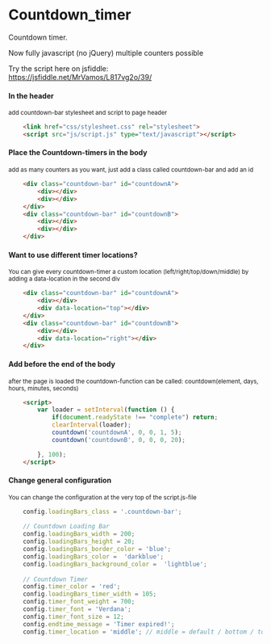 # Countdown_timer
Countdown timer.

Now fully javascript (no jQuery) multiple counters possible<br>

Try the script here on jsfiddle:<br>
https://jsfiddle.net/MrVamos/L817vg2o/39/


<h4>In the header</h4>
<sup>add countdown-bar stylesheet and script to page header</sup>

```html
    <link href="css/stylesheet.css" rel="stylesheet">
    <script src="js/script.js" type="text/javascript"></script>
```

<h4>Place the Countdown-timers in the body</h4>
<sup>add as many counters as you want, just add a class called countdown-bar and add an id</sup>

```html
    <div class="countdown-bar" id="countdownA">
        <div></div>
        <div></div>
    </div>
    <div class="countdown-bar" id="countdownB">
        <div></div>
        <div></div>
    </div>
```

<h4>Want to use different timer locations?</h4>
<sup>You can give every countdown-timer a custom location (left/right/top/down/middle) by adding a data-location in the second div</sup>

```html
    <div class="countdown-bar" id="countdownA">
        <div></div>
        <div data-location="top"></div>
    </div>
    <div class="countdown-bar" id="countdownB">
        <div></div>
        <div data-location="right"></div>
    </div>
```

<h4>Add before the end of the body</h4>
<sup>after the page is loaded the countdown-function can be called: countdown(element, days, hours, minutes, seconds)</sup>

```html
    <script>
        var loader = setInterval(function () {
            if(document.readyState !== "complete") return;
            clearInterval(loader);        
            countdown('countdownA', 0, 0, 1, 5);
            countdown('countdownB', 0, 0, 0, 20);

        }, 100);
    </script>
```


<h4>Change general configuration</h4>
<sup>You can change the configuration at the very top of the script.js-file</sup>

```javascript
    config.loadingBars_class = '.countdown-bar';
   
    // Countdown Loading Bar
    config.loadingBars_width = 200;
    config.loadingBars_height = 20;
    config.loadingBars_border_color = 'blue';
    config.loadingBars_color =  'darkblue';
    config.loadingBars_background_color =  'lightblue';
    
    // Countdown Timer
    config.timer_color = 'red';
    config.loadingBars_timer_width = 105;
    config.timer_font_weight = 700;
    config.timer_font = 'Verdana';
    config.timer_font_size = 12;
    config.endtime_message = 'Timer expired!';
    config.timer_location = 'middle'; // middle = default / bottom / top / left / right
```

